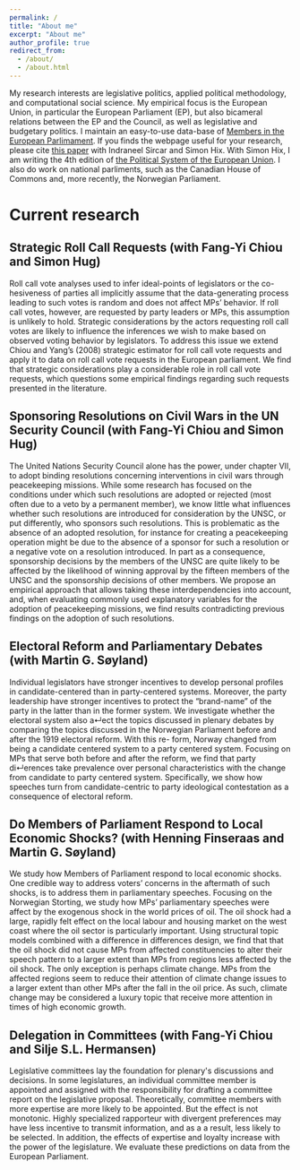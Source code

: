 ```yaml
---
permalink: /
title: "About me"
excerpt: "About me"
author_profile: true
redirect_from: 
  - /about/
  - /about.html
---
```


My research interests are legislative politics, applied political methodology, and computational social science. My empirical focus is the European Union, in particular the European Parliament (EP), but also bicameral relations between the EP and the Council, as well as legislative and budgetary politics. I maintain an easy-to-use data-base of [Members in the European Parlimament](https://nabu.usit.uio.no/sv/isv/). If you finds the webpage useful for your research, please cite [this paper](http://journals.sagepub.com/doi/pdf/10.1177/1465116508099764) with Indraneel Sircar and Simon Hix.  With Simon Hix, I am writing the 4th edition of [the Political System of the European Union](https://www.macmillanihe.com/page/detail/The-Political-System-of-the-European-Union/?K=9780230249813). I also do work on national parliments, such as the Canadian House of Commons and, more recently, the Norwegian Parliament. 

Current research
======
## Strategic Roll Call Requests (with Fang-Yi Chiou and Simon Hug)
Roll call vote analyses used to infer ideal-points of legislators or the co- hesiveness of parties all implicitly assume that the data-generating process leading to such votes is random and does not affect MPs’ behavior. If roll call votes, however, are requested by party leaders or MPs, this assumption is unlikely to hold. Strategic considerations by the actors requesting roll call votes are likely to influence the inferences we wish to make based on observed voting behavior by legislators. To address this issue we extend Chiou and Yang’s (2008) strategic estimator for roll call vote requests and apply it to data on roll call vote requests in the European parliament. We find that strategic considerations play a considerable role in roll call vote requests, which questions some empirical findings regarding such requests presented in the literature.

## Sponsoring Resolutions on Civil Wars in the UN Security Council (with Fang-Yi Chiou and Simon Hug)
 The United Nations Security Council alone has the power, under chapter VII, to adopt binding resolutions concerning interventions in civil wars through peacekeeping missions. While some research has focused on the conditions under which such resolutions are adopted or rejected (most often due to a veto by a permanent member), we know little what influences whether such resolutions are introduced for consideration by the UNSC, or put differently, who sponsors such resolutions. This is problematic as the absence of an adopted resolution, for instance for creating a peacekeeping operation might be due to the absence of a sponsor for such a resolution or a negative vote on a resolution introduced. In part as a consequence, sponsorship decisions by the members of the UNSC are quite likely to  be affected by the likelihood of winning approval by the fifteen members of the UNSC and the sponsorship decisions of other
 members. We propose an empirical approach that allows taking these interdependencies into account, and, when evaluating commonly used explanatory variables for the adoption of peacekeeping missions, we find results contradicting previous findings on the adoption of such resolutions.

## Electoral Reform and Parliamentary Debates (with Martin G. Søyland)
Individual legislators have stronger incentives to develop personal profiles in candidate-centered than in party-centered systems. Moreover, the party leadership have stronger incentives to protect the “brand-name” of the party in the latter than in the former system. We investigate whether the electoral system also a↵ect the topics discussed in plenary debates by comparing the topics discussed in the Norwegian Parliament before and after the 1919 electoral reform. With this re- form, Norway changed from being a candidate centered system to a party centered system. Focusing on MPs that serve both before and after the reform, we find that party di↵erences take prevalence over personal characteristics with the change from candidate to party centered system. Specifically, we show how speeches turn from candidate-centric to party ideological contestation as a consequence of electoral reform.

## Do Members of Parliament Respond to Local Economic Shocks? (with Henning Finseraas and Martin G. Søyland)

We study how Members of Parliament respond to local economic shocks. One credible way to address voters’ concerns in the aftermath of such shocks, is to address them in parliamentary speeches. Focusing on the Norwegian Storting, we study how MPs’ parliamentary speeches were affect by the exogenous shock in the world prices of oil. The oil shock had a large, rapidly felt effect on the local labour and housing market on the west coast where the oil sector is particularly important. Using structural topic models combined with a difference in differences design, we find that that the oil shock did not cause MPs from affected constituencies to alter their speech pattern to a larger extent than MPs from regions less affected by the oil shock. The only exception is perhaps climate change. MPs from the affected regions seem to reduce their attention of climate change issues to a larger extent than other MPs after the fall in the oil price. As such, climate change may be considered a luxury topic that receive more attention in times of high economic growth.

## Delegation in Committees (with Fang-Yi Chiou and Silje S.L. Hermansen)
Legislative committees lay the foundation for plenary's discussions and decisions. In some legislatures, an individual committee member is appointed and assigned with the responsibility for drafting a committee report on the legislative proposal. Theoretically, committee members with more expertise are more likely to be appointed. But the effect is not monotonic. Highly specialized rapporteur with divergent preferences may have less incentive to transmit information, and as a a result, less likely to be selected. In addition, the effects of expertise and loyalty increase with the power of the legislature. We evaluate these predictions on data from the European Parliament.




